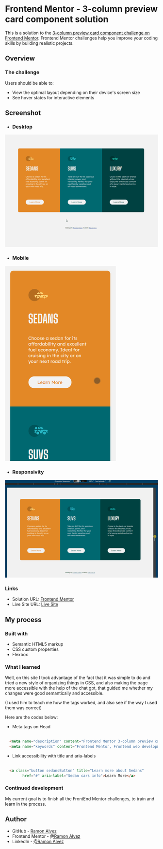 # Frontend Mentor - 3-column preview card component solution

This is a solution to the [3-column preview card component challenge on Frontend Mentor](https://www.frontendmentor.io/challenges/3column-preview-card-component-pH92eAR2-). Frontend Mentor challenges help you improve your coding skills by building realistic projects. 


## Overview

### The challenge

Users should be able to:

- View the optimal layout depending on their device's screen size
- See hover states for interactive elements

## Screenshot

- ### Desktop
![Desktop Preview](./assets/video/Desktop-preview.gif)

- ### Mobile
![Mobile Preview](./assets/video/Mobile-preview.gif)

- ### Responsivity
![Responsivity](./assets/video/Responsivity.gif)


### Links

- Solution URL: [Frontend Mentor](https://www.frontendmentor.io/solutions/-html5-e-css-10-newbie-3-column-preview-card-component-naBQhNaz_9)
- Live Site URL: [Live Site](https://ramon-alvez.github.io/Frontend-Mentor-HTML-CSS-Newbie-3-Column-Preview-Card)

## My process

### Built with

- Semantic HTML5 markup
- CSS custom properties
- Flexbox


### What I learned

Well, on this site I took advantage of the fact that it was simple to do and tried a new style of organizing things in CSS, and also making the page more accessible with the help of the chat gpt, that guided me whether my changes were good semantically and accessible.

(I used him to teach me how the tags worked, and also see if the way I used them was correct)

Here are the codes below:


- Meta tags on Head

```html

  <meta name="description" content="Frontend Mentor 3-column preview card solution: Explore a responsive and accessible design for showcasing product information with this design solution.">
  <meta name="keywords" content="Frontend Mentor, Frontend web development, html, css, card component, preview card, challenge, responsive preview card design, card design, product card, responsive layout, accessible">

```


- Link accessibility with title and aria-labels

```html

  <a class="button sedansButton" title="Learn more about Sedans"
        href="#" aria-label="Sedan cars info">Learn More</a>
```


### Continued development

My current goal is to finish all the FrontEnd Mentor challenges, to train and learn in the process.


## Author

- GitHub - [Ramon Alvez](https://github.com/Ramon-Alvez)
- Frontend Mentor - [@Ramon Alvez](https://www.frontendmentor.io/profile/Ramon-Alvez)
- LinkedIn - [@Ramon Alvez](https://www.linkedin.com/in/ramon-alvez/)
